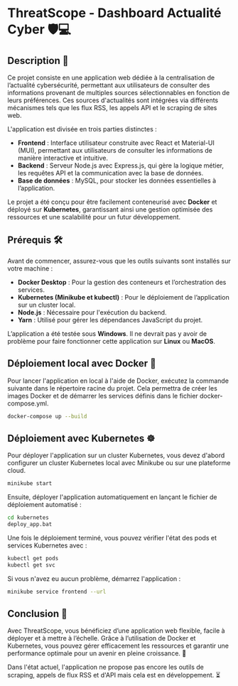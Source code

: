 # ThreatScope - Dashboard Actualité Cyber 🛡️💻

## Description 📜

Ce projet consiste en une application web dédiée à la centralisation de l’actualité cybersécurité, permettant aux utilisateurs de consulter des informations provenant de multiples sources sélectionnables en fonction de leurs préférences. Ces sources d'actualités sont intégrées via différents mécanismes tels que les flux RSS, les appels API et le scraping de sites web.

L'application est divisée en trois parties distinctes :

- **Frontend** : Interface utilisateur construite avec React et Material-UI (MUI), permettant aux utilisateurs de consulter les informations de manière interactive et intuitive.
- **Backend** : Serveur Node.js avec Express.js, qui gère la logique métier, les requêtes API et la communication avec la base de données.
- **Base de données** : MySQL, pour stocker les données essentielles à l’application.

Le projet a été conçu pour être facilement conteneurisé avec **Docker** et déployé sur **Kubernetes**, garantissant ainsi une gestion optimisée des ressources et une scalabilité pour un futur développement.

## Prérequis 🛠️

Avant de commencer, assurez-vous que les outils suivants sont installés sur votre machine :

- **Docker Desktop** : Pour la gestion des conteneurs et l’orchestration des services.
- **Kubernetes (Minikube et kubectl)** : Pour le déploiement de l’application sur un cluster local.
- **Node.js** : Nécessaire pour l'exécution du backend.
- **Yarn** : Utilisé pour gérer les dépendances JavaScript du projet.

L’application a été testée sous **Windows**. Il ne devrait pas y avoir de problème pour faire fonctionner cette application sur **Linux** ou **MacOS**.

## Déploiement local avec Docker 🐳

Pour lancer l'application en local à l'aide de Docker, exécutez la commande suivante dans le répertoire racine du projet. Cela permettra de créer les images Docker et de démarrer les services définis dans le fichier docker-compose.yml.

```bash
docker-compose up --build
```

## Déploiement avec Kubernetes ☸️

Pour déployer l'application sur un cluster Kubernetes, vous devez d'abord configurer un cluster Kubernetes local avec Minikube ou sur une plateforme cloud.
```bash
minikube start
```

Ensuite, déployer l'application automatiquement en lançant le fichier de déploiement automatisé :
```bash
cd kubernetes
deploy_app.bat
```

Une fois le déploiement terminé, vous pouvez vérifier l'état des pods et services Kubernetes avec : 
```bash
kubectl get pods
kubectl get svc
```

Si vous n'avez eu aucun problème, démarrez l'application :
```bash
minikube service frontend --url
```

## Conclusion 🎯
Avec ThreatScope, vous bénéficiez d’une application web flexible, facile à déployer et à mettre à l’échelle. Grâce à l’utilisation de Docker et Kubernetes, vous pouvez gérer efficacement les ressources et garantir une performance optimale pour un avenir en pleine croissance. 🚀

Dans l'état actuel, l'application ne propose pas encore les outils de scraping, appels de flux RSS et d'API mais cela est en développement. ⏳